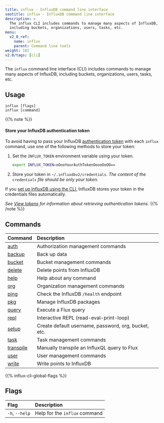 ```yaml
---
title: influx - InfluxDB command line interface
seotitle: influx - InfluxDB command line interface
description: >
  The influx CLI includes commands to manage many aspects of InfluxDB,
  including buckets, organizations, users, tasks, etc.
menu:
  v2_0_ref:
    name: influx
    parent: Command line tools
weight: 101
v2.0/tags: [cli]
---
```


The `influx` command line interface (CLI) includes commands to manage many aspects of InfluxDB,
including buckets, organizations, users, tasks, etc.

## Usage
```
influx [flags]
influx [command]
```

{{% note %}}
#### Store your InfluxDB authentication token
To avoid having to pass your InfluxDB [authentication token](/v2.0/users/tokens/)
with each `influx` command, use one of the following methods to store your token:

1.  Set the `INFLUX_TOKEN` environment variable using your token.

    ```bash
    export INFLUX_TOKEN=oOooYourAuthTokenOoooOoOO==
    ```

2.  Store your token in `~/.influxdbv2/credentials`.
    _The content of the `credentials` file should be only your token._

If you [set up InfluxDB using the CLI](/v2.0/reference/cli/influx/setup),
InfluxDB stores your token in the credentials files automatically.

_See [View tokens](/v2.0/security/tokens/view-tokens/) for information about
retrieving authentication tokens._
{{% /note %}}

## Commands
| Command                                           | Description                                          |
|:-------                                           |:-----------                                          |
| [auth](/v2.0/reference/cli/influx/auth)           | Authorization management commands                    |
| [backup](/v2.0/reference/cli/influx/backup)       | Back up data                                         |
| [bucket](/v2.0/reference/cli/influx/bucket)       | Bucket management commands                           |
| [delete](/v2.0/reference/cli/influx/delete)       | Delete points from InfluxDB                          |
| [help](/v2.0/reference/cli/influx/help)           | Help about any command                               |
| [org](/v2.0/reference/cli/influx/org)             | Organization management commands                     |
| [ping](/v2.0/reference/cli/influx/ping)           | Check the InfluxDB `/health` endpoint                |
| [pkg](/v2.0/reference/cli/influx/pkg)             | Manage InfluxDB packages                             |
| [query](/v2.0/reference/cli/influx/query)         | Execute a Flux query                                 |
| [repl](/v2.0/reference/cli/influx/repl)           | Interactive REPL (read-eval-print-loop)              |
| [setup](/v2.0/reference/cli/influx/setup)         | Create default username, password, org, bucket, etc. |
| [task](/v2.0/reference/cli/influx/task)           | Task management commands                             |
| [transpile](/v2.0/reference/cli/influx/transpile) | Manually transpile an InfluxQL query to Flux         |
| [user](/v2.0/reference/cli/influx/user)           | User management commands                             |
| [write](/v2.0/reference/cli/influx/write)         | Write points to InfluxDB                             |

{{% influx-cli-global-flags %}}

## Flags
| Flag           | Description                   |
|:---------------|:------------------------------|
| `-h`, `--help` | Help for the `influx` command |
